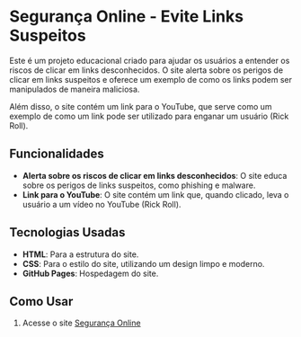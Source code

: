 # Segurança Online - Evite Links Suspeitos

Este é um projeto educacional criado para ajudar os usuários a entender os riscos de clicar em links desconhecidos. O site alerta sobre os perigos de clicar em links suspeitos e oferece um exemplo de como os links podem ser manipulados de maneira maliciosa.

Além disso, o site contém um link para o YouTube, que serve como um exemplo de como um link pode ser utilizado para enganar um usuário (Rick Roll).

## Funcionalidades

- **Alerta sobre os riscos de clicar em links desconhecidos**: O site educa sobre os perigos de links suspeitos, como phishing e malware.
- **Link para o YouTube**: O site contém um link que, quando clicado, leva o usuário a um vídeo no YouTube (Rick Roll).

## Tecnologias Usadas

- **HTML**: Para a estrutura do site.
- **CSS**: Para o estilo do site, utilizando um design limpo e moderno.
- **GitHub Pages**: Hospedagem do site.

## Como Usar

1. Acesse o site [Segurança Online](https://patrickgimenes.github.io/rickroll/)
